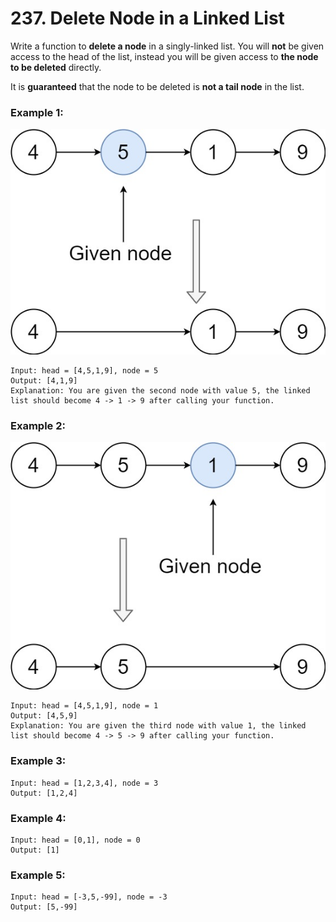 # 237. Delete Node in a Linked List
Write a function to **delete a node** in a singly-linked list. You will **not** be given access to the head of the list, instead you will be given access to **the node to be deleted** directly.

It is **guaranteed** that the node to be deleted is **not a tail node** in the list.

### Example 1:
![node1](../node1.jpg)
``` 
Input: head = [4,5,1,9], node = 5
Output: [4,1,9]
Explanation: You are given the second node with value 5, the linked list should become 4 -> 1 -> 9 after calling your function.
```
### Example 2:
![node2](../node2.jpg)
``` 
Input: head = [4,5,1,9], node = 1
Output: [4,5,9]
Explanation: You are given the third node with value 1, the linked list should become 4 -> 5 -> 9 after calling your function.
```
### Example 3:
``` 
Input: head = [1,2,3,4], node = 3
Output: [1,2,4]
```
### Example 4:
``` 
Input: head = [0,1], node = 0
Output: [1]
```
### Example 5:
``` 
Input: head = [-3,5,-99], node = -3
Output: [5,-99]
```